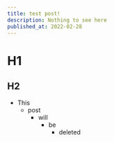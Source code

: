 ```yaml
---
title: test post!
description: Nothing to see here
published_at: 2022-02-28
---
```


# H1

## H2

- This
  - post
    - will
      - be
        - deleted
